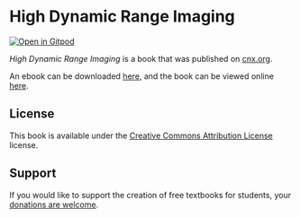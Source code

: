 # High Dynamic Range Imaging

[![Open in Gitpod](https://gitpod.io/button/open-in-gitpod.svg)](https://gitpod.io/from-referrer/)

_High Dynamic Range Imaging_ is a book that was published on [cnx.org](https://cnx.org/).

An ebook can be downloaded [here](https://github.com/cnx-user-books/cnxbook-high-dynamic-range-imaging/releases/latest), and the book can be viewed online [here](https://github.com/cnx-user-books/cnxbook-high-dynamic-range-imaging/releases/latest).

## License
This book is available under the [Creative Commons Attribution License](./LICENSE) license.

## Support
If you would like to support the creation of free textbooks for students, your [donations are welcome](https://riceconnect.rice.edu/donation/support-openstax-banner).
